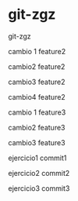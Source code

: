 # git-zgz
git-zgz

cambio 1 feature2

cambio2 feature2

cambio3 feature2


cambio4 feature2



cambio 1 feature3

cambio2 feature3

cambio3 feature3


ejercicio1 commit1

ejercicio2 commit2

ejercicio3 commit3
